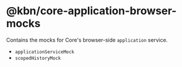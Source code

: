 # @kbn/core-application-browser-mocks

Contains the mocks for Core's browser-side `application` service.
- `applicationServiceMock`
- `scopedHistoryMock`